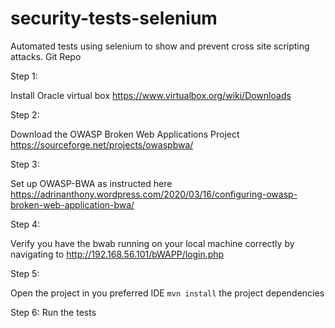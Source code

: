 # security-tests-selenium
Automated tests using selenium to show and prevent cross site scripting attacks.
Git Repo


Step 1:

Install Oracle virtual box https://www.virtualbox.org/wiki/Downloads

Step 2:

Download the OWASP Broken Web Applications Project https://sourceforge.net/projects/owaspbwa/

Step 3:

Set up OWASP-BWA as instructed here https://adrinanthony.wordpress.com/2020/03/16/configuring-owasp-broken-web-application-bwa/

Step 4:

Verify you have the bwab running on your local machine correctly by navigating to http://192.168.56.101/bWAPP/login.php

Step 5:

Open the project in you preferred IDE `mvn install` the project dependencies

Step 6:
Run the tests
